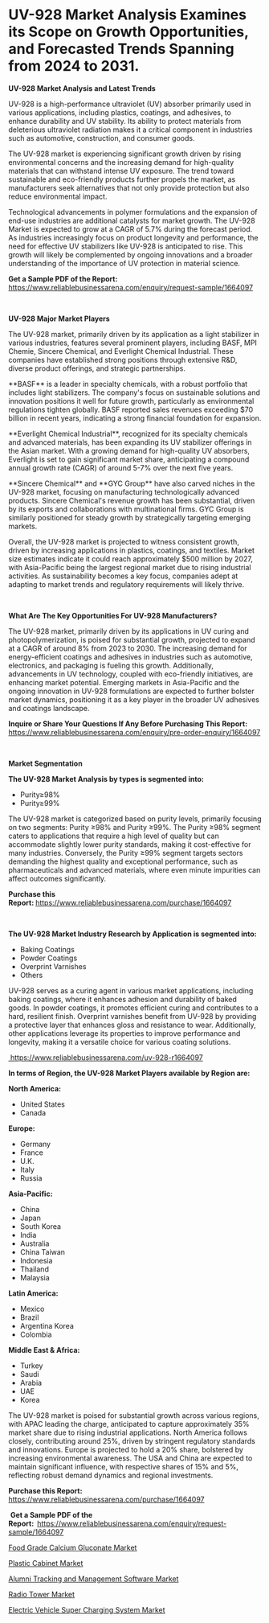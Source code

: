 <p><h1>UV-928 Market Analysis Examines its Scope on Growth Opportunities, and Forecasted Trends Spanning from 2024 to 2031.</h1></p><p><strong>UV-928 Market Analysis and Latest Trends</strong></p>
<p><p>UV-928 is a high-performance ultraviolet (UV) absorber primarily used in various applications, including plastics, coatings, and adhesives, to enhance durability and UV stability. Its ability to protect materials from deleterious ultraviolet radiation makes it a critical component in industries such as automotive, construction, and consumer goods. </p><p>The UV-928 market is experiencing significant growth driven by rising environmental concerns and the increasing demand for high-quality materials that can withstand intense UV exposure. The trend toward sustainable and eco-friendly products further propels the market, as manufacturers seek alternatives that not only provide protection but also reduce environmental impact. </p><p>Technological advancements in polymer formulations and the expansion of end-use industries are additional catalysts for market growth. The UV-928 Market is expected to grow at a CAGR of 5.7% during the forecast period. As industries increasingly focus on product longevity and performance, the need for effective UV stabilizers like UV-928 is anticipated to rise. This growth will likely be complemented by ongoing innovations and a broader understanding of the importance of UV protection in material science.</p></p>
<p><strong>Get a Sample PDF of the Report:&nbsp;</strong> <a href="https://www.reliablebusinessarena.com/enquiry/request-sample/1664097?utm_campaign=1174&utm_medium=2&utm_source=Github&utm_content=ia&utm_term=03102024&utm_id=uv-928">https://www.reliablebusinessarena.com/enquiry/request-sample/1664097</a></p>
<p>&nbsp;</p>
<p><strong>UV-928 Major Market Players</strong></p>
<p><p>The UV-928 market, primarily driven by its application as a light stabilizer in various industries, features several prominent players, including BASF, MPI Chemie, Sincere Chemical, and Everlight Chemical Industrial. These companies have established strong positions through extensive R&D, diverse product offerings, and strategic partnerships.</p><p>**BASF** is a leader in specialty chemicals, with a robust portfolio that includes light stabilizers. The company's focus on sustainable solutions and innovation positions it well for future growth, particularly as environmental regulations tighten globally. BASF reported sales revenues exceeding $70 billion in recent years, indicating a strong financial foundation for expansion.</p><p>**Everlight Chemical Industrial**, recognized for its specialty chemicals and advanced materials, has been expanding its UV stabilizer offerings in the Asian market. With a growing demand for high-quality UV absorbers, Everlight is set to gain significant market share, anticipating a compound annual growth rate (CAGR) of around 5-7% over the next five years.</p><p>**Sincere Chemical** and **GYC Group** have also carved niches in the UV-928 market, focusing on manufacturing technologically advanced products. Sincere Chemical's revenue growth has been substantial, driven by its exports and collaborations with multinational firms. GYC Group is similarly positioned for steady growth by strategically targeting emerging markets.</p><p>Overall, the UV-928 market is projected to witness consistent growth, driven by increasing applications in plastics, coatings, and textiles. Market size estimates indicate it could reach approximately $500 million by 2027, with Asia-Pacific being the largest regional market due to rising industrial activities. As sustainability becomes a key focus, companies adept at adapting to market trends and regulatory requirements will likely thrive.</p></p>
<p>&nbsp;</p>
<p><strong>What Are The Key Opportunities For UV-928 Manufacturers?</strong></p>
<p><p>The UV-928 market, primarily driven by its applications in UV curing and photopolymerization, is poised for substantial growth, projected to expand at a CAGR of around 8% from 2023 to 2030. The increasing demand for energy-efficient coatings and adhesives in industries such as automotive, electronics, and packaging is fueling this growth. Additionally, advancements in UV technology, coupled with eco-friendly initiatives, are enhancing market potential. Emerging markets in Asia-Pacific and the ongoing innovation in UV-928 formulations are expected to further bolster market dynamics, positioning it as a key player in the broader UV adhesives and coatings landscape.</p></p>
<p><strong>Inquire or Share Your Questions If Any Before Purchasing This Report:</strong> <a href="https://www.reliablebusinessarena.com/enquiry/pre-order-enquiry/1664097?utm_campaign=1174&utm_medium=2&utm_source=Github&utm_content=ia&utm_term=03102024&utm_id=uv-928">https://www.reliablebusinessarena.com/enquiry/pre-order-enquiry/1664097</a></p>
<p>&nbsp;</p>
<p><strong>Market Segmentation</strong></p>
<p><strong>The UV-928 Market Analysis by types is segmented into:</strong></p>
<p><ul><li>Purity≥98%</li><li>Purity≥99%</li></ul></p>
<p><p>The UV-928 market is categorized based on purity levels, primarily focusing on two segments: Purity ≥98% and Purity ≥99%. The Purity ≥98% segment caters to applications that require a high level of quality but can accommodate slightly lower purity standards, making it cost-effective for many industries. Conversely, the Purity ≥99% segment targets sectors demanding the highest quality and exceptional performance, such as pharmaceuticals and advanced materials, where even minute impurities can affect outcomes significantly.</p></p>
<p><strong>Purchase this Report:&nbsp;</strong><a href="https://www.reliablebusinessarena.com/purchase/1664097?utm_campaign=1174&utm_medium=2&utm_source=Github&utm_content=ia&utm_term=03102024&utm_id=uv-928">https://www.reliablebusinessarena.com/purchase/1664097</a></p>
<p>&nbsp;</p>
<p><strong>The UV-928 Market Industry Research by Application is segmented into:</strong></p>
<p><ul><li>Baking Coatings</li><li>Powder Coatings</li><li>Overprint Varnishes</li><li>Others</li></ul></p>
<p><p>UV-928 serves as a curing agent in various market applications, including baking coatings, where it enhances adhesion and durability of baked goods. In powder coatings, it promotes efficient curing and contributes to a hard, resilient finish. Overprint varnishes benefit from UV-928 by providing a protective layer that enhances gloss and resistance to wear. Additionally, other applications leverage its properties to improve performance and longevity, making it a versatile choice for various coating solutions.</p></p>
<p><a href="https://www.reliablebusinessarena.com/uv-928-r1664097?utm_campaign=1174&utm_medium=2&utm_source=Github&utm_content=ia&utm_term=03102024&utm_id=uv-928">&nbsp;https://www.reliablebusinessarena.com/uv-928-r1664097</a></p>
<p><strong>In terms of Region, the UV-928 Market Players available by Region are:</strong></p>
<p>
    <p> <strong> North America: </strong>
        <ul>
            <li>United States</li>
            <li>Canada</li>
        </ul>
        </p> 
    <p> <strong> Europe: </strong>
        <ul>
            <li>Germany</li>
            <li>France</li>
            <li>U.K.</li>
            <li>Italy</li>
            <li>Russia</li>
        </ul>
        </p> 
    <p> <strong> Asia-Pacific: </strong>
        <ul>
            <li>China</li>
            <li>Japan</li>
            <li>South Korea</li>
            <li>India</li>
            <li>Australia</li>
            <li>China Taiwan</li>
            <li>Indonesia</li>
            <li>Thailand</li>
            <li>Malaysia</li>
        </ul>
        </p> 
    <p> <strong> Latin America: </strong>
        <ul>
            <li>Mexico</li>
            <li>Brazil</li>
            <li>Argentina Korea</li>
            <li>Colombia</li>
        </ul>
        </p> 
    <p> <strong> Middle East & Africa: </strong>
        <ul>
            <li>Turkey</li>
            <li>Saudi</li>
            <li>Arabia</li>
            <li>UAE</li>
            <li>Korea</li>
        </ul>
    </p>
    </p>
<p><p>The UV-928 market is poised for substantial growth across various regions, with APAC leading the charge, anticipated to capture approximately 35% market share due to rising industrial applications. North America follows closely, contributing around 25%, driven by stringent regulatory standards and innovations. Europe is projected to hold a 20% share, bolstered by increasing environmental awareness. The USA and China are expected to maintain significant influence, with respective shares of 15% and 5%, reflecting robust demand dynamics and regional investments.</p></p>
<p><strong>Purchase this Report: </strong><a href="https://www.reliablebusinessarena.com/purchase/1664097?utm_campaign=1174&utm_medium=2&utm_source=Github&utm_content=ia&utm_term=03102024&utm_id=uv-928">https://www.reliablebusinessarena.com/purchase/1664097</a></p>
<p>&nbsp;<strong>Get a Sample PDF of the Report:&nbsp;&nbsp;</strong><a href="https://www.reliablebusinessarena.com/enquiry/request-sample/1664097?utm_campaign=1174&utm_medium=2&utm_source=Github&utm_content=ia&utm_term=03102024&utm_id=uv-928">https://www.reliablebusinessarena.com/enquiry/request-sample/1664097</a></p>
<p><strong></strong></p>
<p><p><a href="https://issuu.com/reportprime-2/docs/food-grade-calcium-gluconate-market_cc5bbc7b1fd2b3?utm_campaign=1174&utm_medium=2&utm_source=Github&utm_content=ia&utm_term=03102024&utm_id=uv-928">Food Grade Calcium Gluconate Market</a></p><p><a href="https://www.linkedin.com/pulse/navigating-global-plastic-cabinet-market-landscape-trends-oq11f?trackingId=BUaBCR3vTzmHkR7MHskURA%3D%3D&utm_campaign=1174&utm_medium=2&utm_source=Github&utm_content=ia&utm_term=03102024&utm_id=uv-928">Plastic Cabinet Market</a></p><p><a href="https://github.com/prosalinda88/Market-Research-Report-List-6/blob/main/alumni-tracking-and-management-software-market.md?utm_campaign=1174&utm_medium=2&utm_source=Github&utm_content=ia&utm_term=03102024&utm_id=uv-928">Alumni Tracking and Management Software Market</a></p><p><a href="https://www.linkedin.com/pulse/radio-tower-industry-insights-report-analyzing-market-g1qie?trackingId=b0fqkA1RRna4tJCnH04MZQ%3D%3D&utm_campaign=1174&utm_medium=2&utm_source=Github&utm_content=ia&utm_term=03102024&utm_id=uv-928">Radio Tower Market</a></p><p><a href="https://issuu.com/reportprime-2/docs/electric-vehicle-super-charging-sys_22e0759ff2752c?utm_campaign=1174&utm_medium=2&utm_source=Github&utm_content=ia&utm_term=03102024&utm_id=uv-928">Electric Vehicle Super Charging System Market</a></p></p>